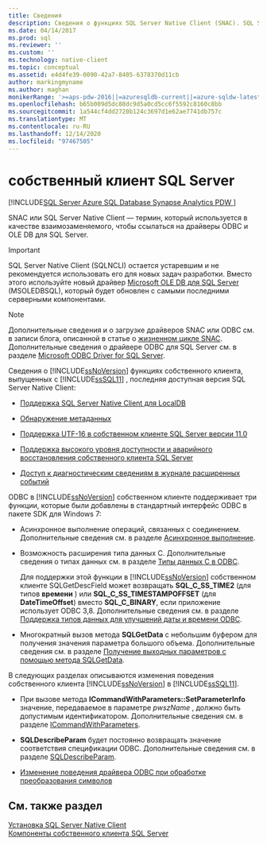 ```yaml
---
title: Сведения
description: Сведения о функциях SQL Server Native Client (SNAC). SQL Server Native Client ссылается на драйверы ODBC и OLE DB для SQL Server.
ms.date: 04/14/2017
ms.prod: sql
ms.reviewer: ''
ms.custom: ''
ms.technology: native-client
ms.topic: conceptual
ms.assetid: e4d4fe39-0090-42a7-8405-6378370d11cb
author: markingmyname
ms.author: maghan
monikerRange: '>=aps-pdw-2016||=azuresqldb-current||=azure-sqldw-latest||>=sql-server-2016||>=sql-server-linux-2017||=azuresqldb-mi-current'
ms.openlocfilehash: b65b009d5dc88dc9d5a0cd5cc6f5592c8160c8bb
ms.sourcegitcommit: 1a544cf4dd2720b124c3697d1e62ae7741db757c
ms.translationtype: MT
ms.contentlocale: ru-RU
ms.lasthandoff: 12/14/2020
ms.locfileid: "97467505"
---
```

# <a name="sql-server-native-client"></a>собственный клиент SQL Server
[!INCLUDE[SQL Server Azure SQL Database Synapse Analytics PDW ](../../includes/applies-to-version/sql-asdb-asdbmi-asa-pdw.md)]

SNAC или SQL Server Native Client — термин, который используется в качестве взаимозаменяемого, чтобы ссылаться на драйверы ODBC и OLE DB для SQL Server.

> [!IMPORTANT] 
> SQL Server Native Client (SQLNCLI) остается устаревшим и не рекомендуется использовать его для новых задач разработки. Вместо этого используйте новый драйвер [Microsoft OLE DB для SQL Server](../../connect/oledb/oledb-driver-for-sql-server.md) (MSOLEDBSQL), который будет обновлен с самыми последними серверными компонентами.

> [!NOTE]
> Дополнительные сведения и о загрузке драйверов SNAC или ODBC см. в записи блога, описанной в статье о [жизненном цикле SNAC](/archive/blogs/sqlreleaseservices/snac-lifecycle-explained).
> Дополнительные сведения о драйвере ODBC для SQL Server см. в разделе [Microsoft ODBC Driver for SQL Server](../../connect/odbc/microsoft-odbc-driver-for-sql-server.md).  

 Сведения о [!INCLUDE[ssNoVersion](../../includes/ssnoversion-md.md)] функциях собственного клиента, выпущенных с [!INCLUDE[ssSQL11](../../includes/sssql11-md.md)] , последняя доступная версия SQL Server Native Client:

-   [Поддержка SQL Server Native Client для LocalDB](../../relational-databases/native-client/features/sql-server-native-client-support-for-localdb.md)  

-   [Обнаружение метаданных](../../relational-databases/native-client/features/metadata-discovery.md)  

-   [Поддержка UTF-16 в собственном клиенте SQL Server версии 11.0](../../relational-databases/native-client/features/utf-16-support-in-sql-server-native-client-11-0.md)  

-   [Поддержка высокого уровня доступности и аварийного восстановления собственного клиента SQL Server](../../relational-databases/native-client/features/sql-server-native-client-support-for-high-availability-disaster-recovery.md)  

-   [Доступ к диагностическим сведениям в журнале расширенных событий](../../relational-databases/native-client/features/accessing-diagnostic-information-in-the-extended-events-log.md)  

ODBC в [!INCLUDE[ssNoVersion](../../includes/ssnoversion-md.md)] собственном клиенте поддерживает три функции, которые были добавлены в стандартный интерфейс ODBC в пакете SDK для Windows 7:  

-   Асинхронное выполнение операций, связанных с соединением. Дополнительные сведения см. в разделе [Асинхронное выполнение](../../odbc/reference/develop-app/asynchronous-execution-polling-method.md).  

-   Возможность расширения типа данных C. Дополнительные сведения о типах данных см. в разделе [Типы данных C в ODBC](../../odbc/reference/develop-app/c-data-types-in-odbc.md).  

     Для поддержки этой функции в [!INCLUDE[ssNoVersion](../../includes/ssnoversion-md.md)] собственном клиенте SQLGetDescField может возвращать **SQL_C_SS_TIME2** (для типов **времени** ) или **SQL_C_SS_TIMESTAMPOFFSET** (для **DateTimeOffset**) вместо **SQL_C_BINARY**, если приложение использует ODBC 3,8. Дополнительные сведения см. в разделе [Поддержка типов данных для улучшений даты и времени ODBC](../../relational-databases/native-client-odbc-date-time/data-type-support-for-odbc-date-and-time-improvements.md).  

-   Многократный вызов метода **SQLGetData** с небольшим буфером для получения значения параметра большого объема. Дополнительные сведения см. в разделе [Получение выходных параметров с помощью метода SQLGetData](../../odbc/reference/develop-app/retrieving-output-parameters-using-sqlgetdata.md).  

 В следующих разделах описываются изменения поведения собственного клиента [!INCLUDE[ssNoVersion](../../includes/ssnoversion-md.md)] в [!INCLUDE[ssSQL11](../../includes/sssql11-md.md)].  

-   При вызове метода **ICommandWithParameters::SetParameterInfo** значение, передаваемое в параметре *pwszName* , должно быть допустимым идентификатором. Дополнительные сведения см. в разделе [ICommandWithParameters](../../relational-databases/native-client-ole-db-interfaces/icommandwithparameters.md).  

-   **SQLDescribeParam** будет постоянно возвращать значение соответствия спецификации ODBC. Дополнительные сведения см. в разделе [SQLDescribeParam](../../relational-databases/native-client-odbc-api/sqldescribeparam.md).  

-   [Изменение поведения драйвера ODBC при обработке преобразования символов](../../relational-databases/native-client/features/odbc-driver-behavior-change-when-handling-character-conversions.md)  

## <a name="see-also"></a>См. также раздел  
[Установка SQL Server Native Client](../../relational-databases/native-client/applications/installing-sql-server-native-client.md)  
 [Компоненты собственного клиента SQL Server](../../relational-databases/native-client/features/sql-server-native-client-features.md)